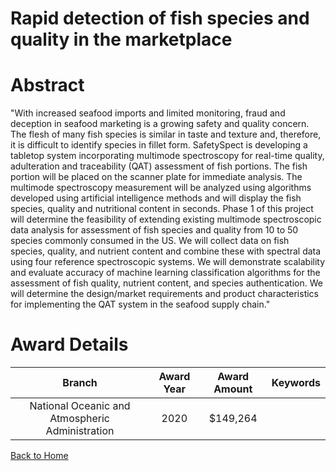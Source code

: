 
Rapid detection of fish species and quality in the marketplace
==============================================================

# Abstract


"With increased seafood imports and limited monitoring, fraud and deception in seafood marketing is a growing safety and quality concern. The flesh of many fish species is similar in taste and texture and, therefore, it is difficult to identify species in fillet form. SafetySpect is developing a tabletop system incorporating multimode spectroscopy for real-time quality, adulteration and traceability (QAT) assessment of fish portions. The fish portion will be placed on the scanner plate for immediate analysis. The multimode spectroscopy measurement will be analyzed using algorithms developed using artificial
intelligence methods and will display the fish species, quality and nutritional content in seconds.
Phase 1 of this project will determine the feasibility of extending existing multimode spectroscopic data analysis for assessment of fish species and quality from 10 to 50 species commonly consumed in the US. We will collect data on fish species, quality, and nutrient content and combine these with spectral data using four reference spectroscopic systems. We will demonstrate scalability and evaluate accuracy of machine learning classification algorithms for the assessment of fish quality, nutrient content, and species authentication. We will determine the design/market requirements and product characteristics for implementing the QAT system in the seafood supply chain."  

# Award Details

|Branch|Award Year|Award Amount|Keywords|
| :---: | :---: | :---: | :---: |
|National Oceanic and Atmospheric Administration|2020|$149,264||
  
  


[Back to Home](https://github.com/chrischow/dod_sbir_awards#832)